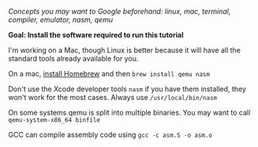 *Concepts you may want to Google beforehand: linux, mac, terminal, compiler, emulator, nasm, qemu*

**Goal: Install the software required to run this tutorial**

I'm working on a Mac, though Linux is better because it will have all the standard tools already
available for you.

On a mac, [install Homebrew](http://brew.sh) and then `brew install qemu nasm`

Don't use the Xcode developer tools `nasm` if you have them installed, they won't work for the most cases. Always use `/usr/local/bin/nasm`

On some systems qemu is split into multiple binaries. You may want
to call `qemu-system-x86_64 binfile`

GCC can compile assembly code using `gcc -c asm.S -o asm.o`

